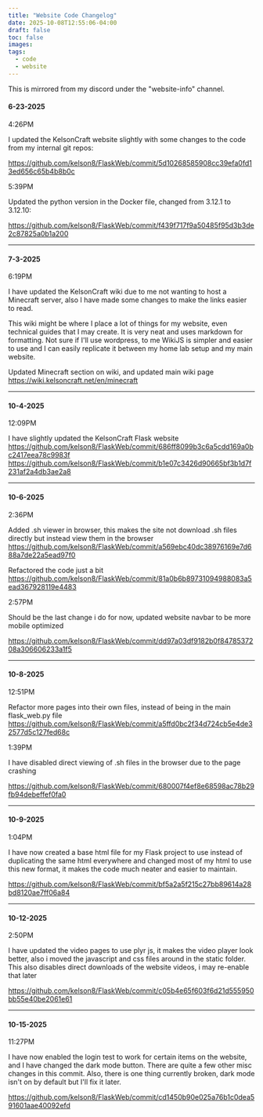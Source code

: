```yaml
---
title: "Website Code Changelog"
date: 2025-10-08T12:55:06-04:00
draft: false
toc: false
images:
tags:
  - code
  - website
---
```


This is mirrored from my discord under the "website-info" channel.

#### 6-23-2025 
4:26PM

I updated the KelsonCraft website slightly with some changes to the code from my internal git repos:

https://github.com/kelson8/FlaskWeb/commit/5d10268585908cc39efa0fd13ed656c65b4b8b0c



5:39PM

Updated the python version in the Docker file, changed from 3.12.1 to 3.12.10:

https://github.com/kelson8/FlaskWeb/commit/f439f717f9a50485f95d3b3de2c87825a0b1a200

---

#### 7-3-2025
6:19PM

I have updated the KelsonCraft wiki due to me not wanting to host a Minecraft server, also I have made some changes to make the links easier to read.

This wiki might be where I place a lot of things for my website, even technical guides that I may create.
It is very neat and uses markdown for formatting.
Not sure if I'll use wordpress, to me WikiJS is simpler and easier to use and I can easily replicate it between my home lab setup and my main website.

Updated Minecraft section on wiki, and updated main wiki page
https://wiki.kelsoncraft.net/en/minecraft

----

#### 10-4-2025
12:09PM

I have slightly updated the KelsonCraft Flask website
https://github.com/kelson8/FlaskWeb/commit/686ff8099b3c6a5cdd169a0bc2417eea78c9983f
https://github.com/kelson8/FlaskWeb/commit/b1e07c3426d90665bf3b1d7f231af2a4db3ae2a8 

----

#### 10-6-2025
2:36PM

Added .sh viewer in browser, this makes the site not download .sh files directly but instead view them in the browser
https://github.com/kelson8/FlaskWeb/commit/a569ebc40dc38976169e7d688a7de22a5ead97f0

Refactored the code just a bit
https://github.com/kelson8/FlaskWeb/commit/81a0b6b89731094988083a5ead367928119e4483 

2:57PM

Should be the last change i do for now, updated website navbar to be more mobile optimized

https://github.com/kelson8/FlaskWeb/commit/dd97a03df9182b0f8478537208a306606233a1f5

----

#### 10-8-2025
12:51PM

Refactor more pages into their own files, instead of being in the main flask_web.py file
https://github.com/kelson8/FlaskWeb/commit/a5ffd0bc2f34d724cb5e4de32577d5c127fed68c

1:39PM

I have disabled direct viewing of .sh files in the browser due to the page crashing

https://github.com/kelson8/FlaskWeb/commit/680007f4ef8e68598ac78b29fb94debeffef0fa0

----

#### 10-9-2025
1:04PM

I have now created a base html file for my Flask project to use instead of duplicating the same html everywhere and changed most of my html to use this new format, it makes the code much neater and easier to maintain.

https://github.com/kelson8/FlaskWeb/commit/bf5a2a5f215c27bb89614a28bd8120ae7ff06a84

----

#### 10-12-2025
2:50PM

I have updated the video pages to use plyr js, it makes the video player look better, also i moved the javascript and css files around in the static folder.
This also disables direct downloads of the website videos, i may re-enable that later

https://github.com/kelson8/FlaskWeb/commit/c05b4e65f603f6d21d555950bb55e40be2061e61

----

#### 10-15-2025
11:27PM

I have now enabled the login test to work for certain items on the website, and I have changed the dark mode button.
There are quite a few other misc changes in this commit.
Also, there is one thing currently broken, dark mode isn't on by default but I'll fix it later.

https://github.com/kelson8/FlaskWeb/commit/cd1450b90e025a76b1c0dea591601aae40092efd 